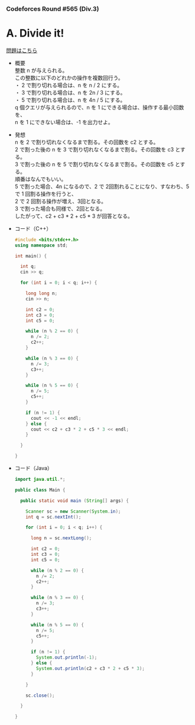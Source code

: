 ### Codeforces Round #565 (Div.3)

# A. Divide it!

  [問題はこちら](https://codeforces.com/problemset/problem/1176/A)
  
- 概要<br>
  整数 n が与えられる。<br>
  この整数に以下のどれかの操作を複数回行う。<br>
  ・ 2 で割り切れる場合は、n を n / 2 にする。<br>
  ・ 3 で割り切れる場合は、n を 2n / 3 にする。<br>
  ・ 5 で割り切れる場合は、n を 4n / 5 にする。<br>
  q 個クエリが与えられるので、n を 1 にできる場合は、操作する最小回数を、<br>
  n を 1 にできない場合は、-1 を出力せよ。
  
  
- 発想<br>
  n を 2 で割り切れなくなるまで割る。その回数を c2 とする。<br>
  2 で割った後の n を 3 で割り切れなくなるまで割る。その回数を c3 とする。<br>
  3 で割った後の n を 5 で割り切れなくなるまで割る。その回数を c5 とする。<br>
  順番はなんでもいい。<br>
  5 で割った場合、4n になるので、2 で 2回割れることになり、すなわち、5 で 1 回割る操作を行うと、<br>
  2 で 2 回割る操作が増え、3回となる。<br>
  3 で割った場合も同様で、2回となる。<br>
  したがって、c2 + c3 * 2 + c5 * 3 が回答となる。
  
  
- コード（C++）

  ```cpp
  #include <bits/stdc++.h>
  using namespace std;

  int main() {

    int q;
    cin >> q;

    for (int i = 0; i < q; i++) {

      long long n;
      cin >> n;

      int c2 = 0;
      int c3 = 0;
      int c5 = 0;

      while (n % 2 == 0) {
        n /= 2;
        c2++;  
      }

      while (n % 3 == 0) {
        n /= 3;
        c3++;  
      }

      while (n % 5 == 0) {
        n /= 5;
        c5++;  
      }

      if (n != 1) {
        cout << -1 << endl;
      } else {
        cout << c2 + c3 * 2 + c5 * 3 << endl;
      }

    }

  }
  ```
  
- コード（Java）

  ```java
  import java.util.*;

  public class Main {

    public static void main (String[] args) {

      Scanner sc = new Scanner(System.in);
      int q = sc.nextInt();

      for (int i = 0; i < q; i++) {

        long n = sc.nextLong();

        int c2 = 0;
        int c3 = 0;
        int c5 = 0;

        while (n % 2 == 0) {
          n /= 2;
          c2++;  
        }

        while (n % 3 == 0) {
          n /= 3;
          c3++;  
        }

        while (n % 5 == 0) {
          n /= 5;
          c5++;  
        }

        if (n != 1) {
          System.out.println(-1);
        } else {
          System.out.println(c2 + c3 * 2 + c5 * 3);
        }

      }

      sc.close();

    }

  }
  ```
    
